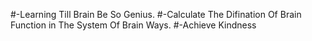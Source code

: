 #-Learning Till Brain Be So Genius.
#-Calculate The Difination Of Brain Function in The System Of Brain Ways.
#-Achieve Kindness
#
#
#
#
